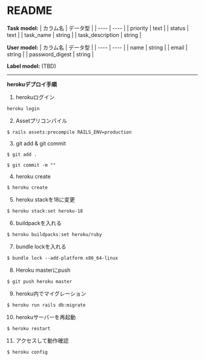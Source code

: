 # README

**Task model:** 
|  カラム名  |  データ型  |
| ---- | ---- |
|  priority  |  text   |
|  status  |  text   |
|  task_name  |  string  |
|  task_description  |  string   |

**User model:** 
|  カラム名  |  データ型  |
| ---- | ---- |
|  name   |  string   |
|  email  |  string   |
|  password_digest  |  string   |

**Label model:** (TBD)

-------------------------------------------


**herokuデプロイ手順**

1. herokuログイン

`heroku login`


2. Assetプリコンパイル

`$ rails assets:precompile RAILS_ENV=production`


3. git add & git commit

`$ git add .`

`$ git commit -m ""`


4. heroku create

`$ heroku create`


5. heroku stackを18に変更

`$ heroku stack:set heroku-18`


6. buildpackを入れる

`$ heroku buildpacks:set heroku/ruby`


7. bundle lockを入れる

`$ bundle lock --add-platform x86_64-linux`


8. Heroku masterにpush 

`$ git push heroku master`


9. heroku内でマイグレーション

`$ heroku run rails db:migrate`


10. herokuサーバーを再起動

`$ heroku restart`


11. アクセスして動作確認

`$ heroku config`

